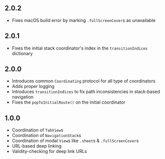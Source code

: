 ## 2.0.2

- Fixes macOS build error by marking `.fullScreenCover`s as unavailable

## 2.0.1

- Fixes the initial stack coordinator's index in the `transitionIndices` dictionary

## 2.0.0

- Introduces common `Coordinating` protocol for all type of coordinators
- Adds proper logging
- Introduces `transitionIndices` to fix path inconsistencies in stack-based navigation
- Fixes the `popToInitialRoute()` on the initial coordinator 

## 1.0.0

- Coordination of `TabView`s
- Coordination of `NavigationStack`s
- Coordination of modal `View`s like `.sheet`s & `.fullScreenCover`s
- URL-based deep linking
- Validity-checking for deep link URLs 
